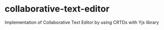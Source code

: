 # collaborative-text-editor
Implementation of Collaborative Text Editor by using CRTDs with Yjs library
